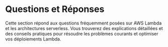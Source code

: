 # Questions et Réponses

Cette section répond aux questions fréquemment posées sur AWS Lambda et les architectures serverless. Vous trouverez des explications détaillées et des conseils pratiques pour résoudre les problèmes courants et optimiser vos déploiements Lambda.
